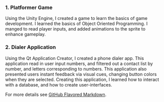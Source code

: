 ### 1. Platformer Game

Using the Unity Engine, I created a game to learn the basics of game development. I learned the basics of Object Oriented Programming.
I manged to read player inputs, and added animations to the sprite to enhance gameplay. 


### 2. Dialer Application

Using the Qt Application Creator, I created a phone dialer app. This application read in user input numbers, and filtered out a 
contact list by number, and letters corresponding to numbers. This application also presented users instant feedback via visual
cues, changing button colors when they are selected. Creating this application, I learned how to interact with a database, and 
how to create user-interfaces. 


For more details see [GitHub Flavored Markdown](https://guides.github.com/features/mastering-markdown/).
